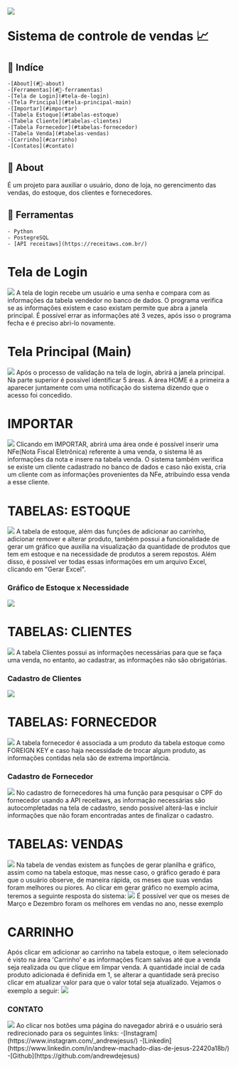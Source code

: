 <h1> 
    <img src="./rsz_2linha_alliance__divulgaÇÃo__mercedes-benz.png">
    <p>Sistema de controle de vendas 📈</p>
</h1>

## 📖 Indíce
    -[About](#📕-about)
    -[Ferramentas](#🔨-ferramentas)
    -[Tela de Login](#tela-de-login)
    -[Tela Principal](#tela-principal-main)
    -[Importar](#importar)
    -[Tabela Estoque](#tabelas-estoque)
    -[Tabela Cliente](#tabelas-clientes)
    -[Tabela Fornecedor](#tabelas-fornecedor)
    -[Tabela Venda](#tabelas-vendas)
    -[Carrinho](#carrinho)
    -[Contatos](#contato)

## 📕 About
É um projeto para auxiliar o usuário, dono de loja, no gerencimento das vendas, do estoque, dos clientes e fornecedores.

## 🔨 Ferramentas
    - Python
    - PostegreSQL
    - [API receitaws](https://receitaws.com.br/)

# Tela de Login
<img src="./Captura de Tela (2).png">
    A tela de login recebe um usuário e uma senha e compara com as informações da tabela vendedor no banco de dados. O programa verifica se as informações existem e caso existam permite que abra a janela principal. É possível errar as informações até 3 vezes, após isso o programa fecha e é preciso abri-lo novamente.

#  Tela Principal (Main)
<img src="./Captura de Tela (3).png">
    Após o processo de validação na tela de login, abrirá a janela principal. Na parte superior é possivel identificar 5 áreas. A área HOME é a primeira a aparecer juntamente com uma notificação do sistema dizendo que o acesso foi concedido.

# IMPORTAR
<img src="./Captura de Tela (29).png">
    Clicando em IMPORTAR, abrirá uma área onde é possível inserir uma NFe(Nota Fiscal Eletrônica) referente à uma venda, o sistema lê as informações da nota e insere na tabela venda. O sistema também verifica se existe um cliente cadastrado no banco de dados e caso não exista, cria um cliente com as informações provenientes da NFe, atribuindo essa venda a esse cliente.

# TABELAS: ESTOQUE
<img src="./Captura de Tela (31).png">
    A tabela de estoque, além das funções de adicionar ao carrinho, adicionar remover e alterar produto, também possui a funcionalidade de gerar um gráfico que auxilia na visualização da quantidade de produtos que tem em estoque e na necessidade de produtos a serem repostos. Além disso, é possível ver todas essas informações em um arquivo Excel, clicando em "Gerar Excel".

### Gráfico de Estoque x Necessidade
<img src="./Captura de Tela (35).png">

# TABELAS: CLIENTES
<img src="./Captura de Tela (36).png">
    A tabela Clientes possui as informações necessárias para que se faça uma venda, no entanto, ao cadastrar, as informações não são obrigatórias.

### Cadastro de Clientes
<img src="./Captura de Tela (37).png">

# TABELAS: FORNECEDOR
<img src ="./Captura de Tela (40).png">
    A tabela fornecedor é associada a um produto da tabela estoque como FOREIGN KEY e caso haja necessidade de trocar algum produto, as informações contidas nela são de extrema importância.

### Cadastro de Fornecedor
<img src ="./Captura de Tela (39).png">
    No cadastro de fornecedores há uma função para pesquisar o CPF do fornecedor usando a API receitaws, as informação necessárias são autocompletadas na tela de cadastro, sendo possível alterá-las e incluir informações que não foram encontradas antes de finalizar o cadastro.

# TABELAS: VENDAS
<img src ="./Captura de Tela (43).png">
    Na tabela de vendas existem as funções de gerar planilha e gráfico, assim como na tabela estoque, mas nesse caso, o gráfico gerado é para que o usuário observe, de maneira rápida, os meses que suas vendas foram melhores ou piores. Ao clicar em gerar gráfico no exemplo acima, teremos a seguinte resposta do sistema:
<img src ="./Captura de Tela (44).png"> 
    É possível ver que os meses de Março e Dezembro foram os melhores em vendas no ano, nesse exemplo

# CARRINHO
Após clicar em adicionar ao carrinho na tabela estoque, o item selecionado é visto na área 'Carrinho' e as informações ficam salvas até que a venda seja realizada ou que clique em limpar venda. A quantidade incial de cada produto adicionada é definida em 1, se alterar a quantidade será preciso clicar em atualizar valor para que o valor total seja atualizado. Vejamos o exemplo a seguir:
<img src ="./Captura de Tela (33).png">

### CONTATO
<img src ="./Captura de Tela (28).png">
    Ao clicar nos botões uma página do navegador abrirá e o usuário será redirecionado para os seguintes links:
    -[Instagram](https://www.instagram.com/_andrewjesus/)
    -[Linkedin](https://www.linkedin.com/in/andrew-machado-dias-de-jesus-22420a18b/)
    -[Github](https://github.com/andrewdejesus)